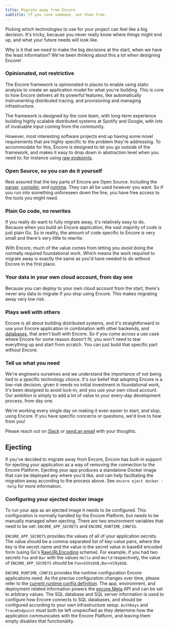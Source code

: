 ```yaml
---
title: Migrate away from Encore
subtitle: If you love someone, set them free.
---
```


Picking which technologies to use for your project can feel like a big decision. It's tricky, because you never really know where things might end up, and what your future needs will look like.

Why is it that we need to make the big decisions at the start, when we have the least information?
We've been thinking about this a lot when designing Encore!

### Opinionated, not restrictive
The Encore framework is opinionated in places to enable using static analysis to create an application model for what you're building. This is core to how Encore delivers all its powerful features, like automatically instrumenting distributed tracing, and provisioning and managing infrastructure.

The framework is designed by the core team, with long-term experience building highly scalable distributed systems at Spotify and Google, with lots of invaluable input coming from the community.

However, most interesting software projects end up having some novel requirements that are highly specific to the problem they're addressing. To accommodate for this, Encore is designed to let you go outside of the framework, and makes it easy to drop down in abstraction level when you need to; for instance using [raw endpoints](/docs/how-to/webhooks).

### Open Source, so you can do it yourself
Rest assured that the key parts of Encore are Open Source. Including the [parser](https://github.com/encoredev/encore/tree/main/parser), [compiler](https://github.com/encoredev/encore/tree/main/compiler), and [runtime](https://github.com/encoredev/encore/tree/main/runtime). They can all be used however you want. So if you run into something unforeseen down the line, you have free access to the tools you might need.

### Plain Go code, no rewrites
If you really do want to fully migrate away, it's relatively easy to do. Because when you build an Encore application, the vast majority of code is just plain Go. So in reality, the amount of code specific to Encore is very small and there's very little to rewrite.

With Encore, much of the value comes from letting you <i>avoid</i> doing the normally required foundational work. Which means the work required to migrate away is exactly the same as you'd have needed to do without Encore in the first place.

### Your data in your own cloud account, from day one
Because you can deploy to your own cloud account from the start, there's never any data to migrate if you stop using Encore. This makes migrating away very low risk.

### Plays well with others
Encore is all about building distributed systems, and it's straightforward to use your Encore application in combination with other backends, and [databases](/docs/how-to/connect-existing-db), that aren't built with Encore. So if you come across a use case where Encore for some reason doesn't fit, you won't need to tear everything up and start from scratch. You can just build that specific part without Encore.

### Tell us what you need
We're engineers ourselves and we understand the importance of not being tied to a specific technology choice.
It's our belief that adopting Encore is a low-risk decision, given it needs no initial investment in foundational work, it's been designed to avoid lock-in, and you use your own cloud account. Our ambition is simply to add a lot of value to your every-day development process, from day one.

We're working every single day on making it even easier to start, <i>and stop</i>, using Encore.
If you have specific concerns or questions, we'd love to hear from you!

Please reach out on [Slack](https://encore.dev/slack) or [send an email](mailto:hello@encore.dev) with your thoughts.

## Ejecting
If you've decided to migrate away from Encore, Encore has built-in support for ejecting your application as a way of
removing the connection to the Encore Platform. Ejecting your app produces a standalone Docker image that can be
deployed any where you'd like, and can help facilitating the migration away according to the process above.
See `encore eject docker --help` for more information.

### Configuring your ejected docker image
To run your app as an ejected image it needs to be configured. This configuration is normally handled by the Encore Platform,
but needs to be manually managed when ejecting. There are two environment variables that need to be set: `ENCORE_APP_SECRETS`
and `ENCORE_RUNTIME_CONFIG`.

`ENCORE_APP_SECRETS` provides the values of all of your application secrets. The value should be a comma-separated list
of key-value pairs, where the key is the secret name and the value is the secret value in base64 encoded form
(using Go's [RawURLEncoding](https://pkg.go.dev/encoding/base64#pkg-variables) scheme). For example, if you had two secrets
`Foo` and `Bar` with the values `Hello` and `World` respectively, the value of `ENCORE_APP_SECRETS` should be
`Foo=SGVsbG8,Bar=V29ybGQ`.

`ENCORE_RUNTIME_CONFIG` provides the runtime configuration Encore applications need. As the precise configuration changes
over time, please refer to the [current runtime config definition](https://github.com/encoredev/encore/blob/main/runtime/runtime/config/config.go). The app, environment, and deployment related information powers the [encore.Meta](https://pkg.go.dev/encore.dev#AppMetadata) API
and can be set to arbitrary values. The SQL database and SQL server information is used to configure how Encore connects to SQL databases,
and should be configured according to your own infrastructure setup. `AuthKeys` and `TraceEndpoint` must both be left unspecified as they
determine how the application communicates with the Encore Platform, and leaving them empty disables that functionality.
